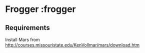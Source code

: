 # Frogger :frogger

## Requirements 

Install Mars from http://courses.missouristate.edu/KenVollmar/mars/download.htm
